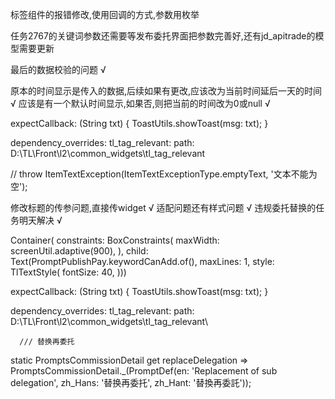 标签组件的报错修改,使用回调的方式,参数用枚举

任务2767的关键词参数还需要等发布委托界面把参数完善好,还有jd_apitrade的模型需要更新

最后的数据校验的问题 √

原本的时间显示是传入的数据,后续如果有更改,应该改为当前时间延后一天的时间 √
应该是有一个默认时间显示,如果否,则把当前的时间改为0或null √


expectCallback: (String txt) {
                                      ToastUtils.showToast(msg: txt);
                                    }
                                    


dependency_overrides:
  tl_tag_relevant:
    path: D:\TL\Front\l2\common_widgets\tl_tag_relevant

// throw ItemTextException(ItemTextExceptionType.emptyText, '文本不能为空');





修改标题的传参问题,直接传widget √
适配问题还有样式问题 √
违规委托替换的任务明天解决 √



Container(
  constraints: BoxConstraints(
    maxWidth: screenUtil.adaptive(900),
  ),
  child: Text(PromptPublishPay.keywordCanAdd.of(),
      maxLines: 1,
      style: TlTextStyle(
        fontSize: 40,
      )))


expectCallback: (String txt) {
  ToastUtils.showToast(msg: txt);
}


dependency_overrides:
  tl_tag_relevant:
    path: D:\TL\Front\l2\common_widgets\tl_tag_relevant\



      /// 替换再委托
  static PromptsCommissionDetail get replaceDelegation => PromptsCommissionDetail._(PromptDef(en: 'Replacement of sub delegation', zh_Hans: '替换再委托', zh_Hant: '替換再委託'));

